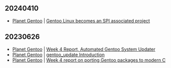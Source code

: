 ## 20240410
- [Planet Gentoo](https://planet.gentoo.org/) | [Gentoo Linux becomes an SPI associated project](https://www.gentoo.org/news/2024/04/10/SPI-associated-project.html)

## 20230626
- [Planet Gentoo](https://planet.gentoo.org/) | [Week 4 Report, Automated Gentoo System Updater](https://blogs.gentoo.org/gsoc/2023/06/25/week-4-report-automated-gentoo-system-updater/)
- [Planet Gentoo](https://planet.gentoo.org/) | [gentoo_update Introduction](https://blogs.gentoo.org/gsoc/2023/06/25/gentoo_update-introduction/)
- [Planet Gentoo](https://planet.gentoo.org/) | [Week 4 report on porting Gentoo packages to modern C](https://blogs.gentoo.org/gsoc/2023/06/25/week-4-report-on-porting-gentoo-packages-to-modern-c/)

